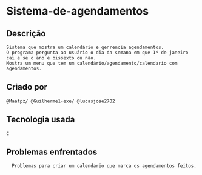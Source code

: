 # Sistema-de-agendamentos

## Descrição
    Sistema que mostra um calendário e genrencia agendamentos.
    O programa pergunta ao usuário o dia da semana em que 1º de janeiro cai e se o ano é bissexto ou não.
    Mostra um menu que tem um calendário/agendamento/calendario com agendamentos.

## Criado por
    @Maatpz/ @Guilherme1-exe/ @lucasjose2702

## Tecnologia usada
    C
     
## Problemas enfrentados
      Problemas para criar um calendario que marca os agendamentos feitos.

